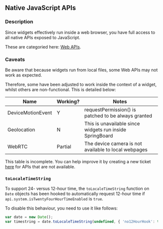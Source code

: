 ## Native JavaScript APIs
### Description

Since widgets effectively run inside a web browser, you have full access to all native APIs exposed to JavaScript.

These are categoried here: [Web APIs](https://developer.mozilla.org/en-US/docs/Web/API).

### Caveats

Be aware that because widgets run from local files, some Web APIs may not work as expected.

Therefore, some have been adjusted to work inside the context of a widget, whilst others are non-functional. This is detailed below:

| Name                 | Working?    | Notes                                                    |
|----------------------|-------------|----------------------------------------------------------|
| DeviceMotionEvent    | Y           | requestPermission() is patched to be always granted      |
| Geolocation          | N           | This is unavailable since widgets run inside SpringBoard |
| WebRTC               | Partial     | The device camera is not available to local webpages     |


This table is incomplete.
You can help improve it by creating a new ticket [here](https://github.com/Matchstic/libwidgetinfo/issues) for APIs that are not available.

### `toLocaleTimeString`

To support 24- versus 12-hour time, the `toLocaleTimeString` function on `Date` objects has been hooked to automatically request 12-hour time if `api.system.isTwentyFourHourTimeEnabled` is `true`.

To disable this behaviour, you need to use it like follows:

```js
var date = new Date();
var timestring = date.toLocaleTimeString(undefined, { 'no12HourHook': true, ... /* any other options */ });
```


